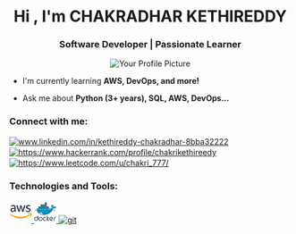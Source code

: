 <!--## Hi there 👋
**chakri592/chakri592** is a ✨ _special_ ✨ repository because its `README.md` (this file) appears on your GitHub profile.

Here are some ideas to get you started:

- 🔭 I’m currently working on ...
- 🌱 I’m currently learning ...
- 👯 I’m looking to collaborate on ...
- 🤔 I’m looking for help with ...
- 💬 Ask me about ...
- 📫 How to reach me: ...
- 😄 Pronouns: ...
- ⚡ Fun fact: ...
=======================================
<h1 align="center">Hi 👋, I'm CHAKRADHAR KETHIREDDY</h1>
<h3 align="center">A passionate software developer from India</h3>

<img align="right" alt="coding" width="400" src="https://media0.giphy.com/media/v1.Y2lkPTc5MGI3NjExc3A3dGVlejljNzE5eXhrYWEwYnV6d2wxcXAyamt5YjduYW5ibDIycyZlcD12MV9naWZzX3NlYXJjaCZjdD1n/78XCFBGOlS6keY1Bil/giphy.webp">

- 🌱 I’m currently learning **AWS, Devops..etc..**

- 💬 Ask me about **python ,sql ,aws, devops...**

<h3 align="left">Connect with me:</h3>
<p align="left">
<a href="https://linkedin.com/in/www.linkedin.com/in/kethireddy-chakradhar-8bba32222" target="blank"><img align="center" src="https://raw.githubusercontent.com/rahuldkjain/github-profile-readme-generator/master/src/images/icons/Social/linked-in-alt.svg" alt="www.linkedin.com/in/kethireddy-chakradhar-8bba32222" height="30" width="40" /></a>
<a href="https://www.hackerrank.com/https://www.hackerrank.com/profile/chakrikethireedy" target="blank"><img align="center" src="https://raw.githubusercontent.com/rahuldkjain/github-profile-readme-generator/master/src/images/icons/Social/hackerrank.svg" alt="https://www.hackerrank.com/profile/chakrikethireedy" height="30" width="40" /></a>
<a href="https://www.leetcode.com/https://leetcode.com/u/chakri_777/" target="blank"><img align="center" src="https://raw.githubusercontent.com/rahuldkjain/github-profile-readme-generator/master/src/images/icons/Social/leet-code.svg" alt="https://leetcode.com/u/chakri_777/" height="30" width="40" /></a>
</p>

<h3 align="left">Languages and Tools:</h3>
<p align="left"> <a href="https://aws.amazon.com" target="_blank" rel="noreferrer"> <img src="https://raw.githubusercontent.com/devicons/devicon/master/icons/amazonwebservices/amazonwebservices-original-wordmark.svg" alt="aws" width="40" height="40"/> </a> <a href="https://www.docker.com/" target="_blank" rel="noreferrer"> <img src="https://raw.githubusercontent.com/devicons/devicon/master/icons/docker/docker-original-wordmark.svg" alt="docker" width="40" height="40"/> </a> <a href="https://git-scm.com/" target="_blank" rel="noreferrer"> <img src="https://www.vectorlogo.zone/logos/git-scm/git-scm-icon.svg" alt="git" width="40" height="40"/> </a> <a href="https://www.jenkins.io" target="_blank" rel="noreferrer"> <img src="https://www.vectorlogo.zone/logos/jenkins/jenkins-icon.svg" alt="jenkins" width="40" height="40"/> </a> <a href="https://kubernetes.io" target="_blank" rel="noreferrer"> <img src="https://www.vectorlogo.zone/logos/kubernetes/kubernetes-icon.svg" alt="kubernetes" width="40" height="40"/> </a> <a href="https://www.nginx.com" target="_blank" rel="noreferrer"> <img src="https://raw.githubusercontent.com/devicons/devicon/master/icons/nginx/nginx-original.svg" alt="nginx" width="40" height="40"/> </a> <a href="https://www.python.org" target="_blank" rel="noreferrer"> <img src="https://raw.githubusercontent.com/devicons/devicon/master/icons/python/python-original.svg" alt="python" width="40" height="40"/> </a> </p>--->

<h1 align="center">Hi , I'm CHAKRADHAR KETHIREDDY</h1>
<h3 align="center">Software Developer | Passionate Learner</h3>
<p align="center">
  <img src="https://placehold.it/150x150" alt="Your Profile Picture" width="150" height="150" />
</p>

-  I'm currently learning **AWS, DevOps, and more!**

-  Ask me about **Python (3+ years), SQL, AWS, DevOps...**

<h3 align="left">Connect with me:</h3>
<p align="left">
  <a href="https://linkedin.com/in/kethireddy-chakradhar-8bba32222" target="blank"><img align="center" src="https://raw.githubusercontent.com/rahuldkjain/github-profile-readme-generator/master/src/images/icons/Social/linked-in-alt.svg" alt="www.linkedin.com/in/kethireddy-chakradhar-8bba32222" height="30" width="40" /></a>
  <a href="https://www.hackerrank.com/https://www.hackerrank.com/profile/chakrikethireedy" target="blank"><img align="center" src="https://raw.githubusercontent.com/rahuldkjain/github-profile-readme-generator/master/src/images/icons/Social/hackerrank.svg" alt="https://www.hackerrank.com/profile/chakrikethireedy" height="30" width="40" /></a>
  <a href="https://www.leetcode.com/https://leetcode.com/u/chakri_777/" target="blank"><img align="center" src="https://raw.githubusercontent.com/rahuldkjain/github-profile-readme-generator/master/src/images/icons/Social/leet-code.svg" alt="https://www.leetcode.com/u/chakri_777/" height="30" width="40" /></a>
</p>

<h3 align="left">Technologies and Tools:</h3>
<p align="left"> 
  <a href="https://aws.amazon.com" target="_blank" rel="noreferrer"> <img src="https://raw.githubusercontent.com/devicons/devicon/master/icons/amazonwebservices/amazonwebservices-original-wordmark.svg" alt="aws" width="40" height="40"/> </a> 
  <a href="https://www.docker.com/" target="_blank" rel="noreferrer"> <img src="https://raw.githubusercontent.com/devicons/devicon/master/icons/docker/docker-original-wordmark.svg" alt="docker" width="40" height="40"/> </a> 
  <a href="https://git-scm.com/" target="_blank" rel="noreferrer"> <img src="www.vectorlogo.zone/logos/git-scm/git-scm-icon.svg" alt="git" width="40" height="40"/> </a>
